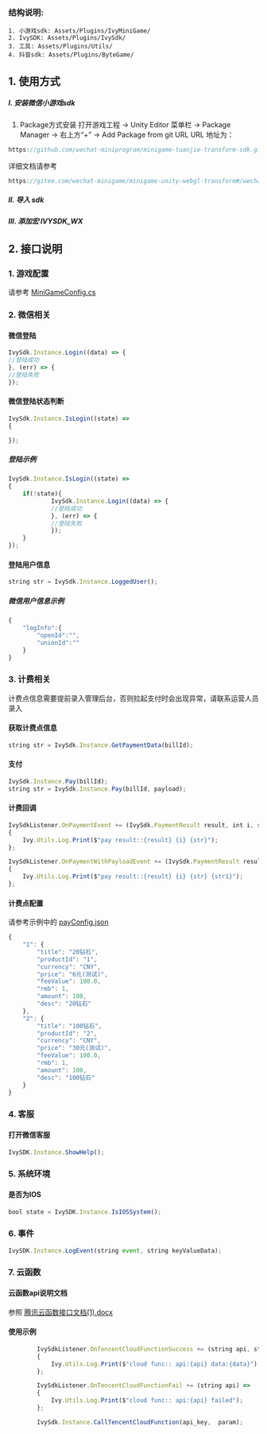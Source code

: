 ### 结构说明:
    1. 小游戏sdk: Assets/Plugins/IvyMiniGame/  
    2. IvySDK: Assets/Plugins/IvySdk/
    3. 工具: Assets/Plugins/Utils/
    4. 抖音sdk: Assets/Plugins/ByteGame/
    
## 1. 使用方式
##### I. 安装微信小游戏sdk
1. Package方式安装
打开游戏工程 -> Unity Editor 菜单栏 -> Package Manager -> 右上方“+” -> Add Package from git URL
URL 地址为：
```javascript
https://github.com/wechat-miniprogram/minigame-tuanjie-transform-sdk.git
```
详细文档请参考
```javascript
https://gitee.com/wechat-minigame/minigame-unity-webgl-transform#/wechat-minigame/minigame-unity-webgl-transform/blob/main/Design/SDKInstaller.md
```
##### II. 导入 sdk
##### III.  添加宏 IVYSDK_WX
	
## 2. 接口说明

### 1. 游戏配置
请参考 [MiniGameConfig.cs](Docs/Assets/Plugins/IvyMiniGameAssets/config/MiniGameConfig.cs)


### 2. 微信相关
#### 微信登陆
```javascript
IvySdk.Instance.Login((data) => { 
//登陆成功
}, (err) => { 
//登陆失败
});
```
#### 微信登陆状态判断
```javascript
IvySdk.Instance.IsLogin((state) =>
{

});
```
##### 登陆示例
```javascript
IvySdk.Instance.IsLogin((state) =>
{
	if(!state){
			IvySdk.Instance.Login((data) => { 
			//登陆成功
			}, (err) => { 
			//登陆失败
			});
	}
});
```

#### 登陆用户信息
```javascript
string str = IvySdk.Instance.LoggedUser();
```
##### 微信用户信息示例
```javascript
{
	"logInfo":{
		"openId":"",
		"unionId":""
	}
}
```


### 3. 计费相关
计费点信息需要提前录入管理后台，否则拉起支付时会出现异常，请联系运营人员录入

#### 获取计费点信息
```javascript
string str = IvySdk.Instance.GetPaymentData(billId);
```
#### 支付
```javascript
IvySdk.Instance.Pay(billId);
string str = IvySdk.Instance.Pay(billId, payload);
```

#### 计费回调
```javascript
IvySdkListener.OnPaymentEvent += (IvySdk.PaymentResult result, int i, string str) =>
{
	Ivy.Utils.Log.Print($"pay result::{result} {i} {str}");
};

IvySdkListener.OnPaymentWithPayloadEvent += (IvySdk.PaymentResult result, int i, string str, string str1) =>
{
	Ivy.Utils.Log.Print($"pay result::{result} {i} {str} {str1}");
};
```


#### 计费点配置
请参考示例中的 [payConfig.json](Doc/Assets/Resources/payConfig.json)
```javascript
{
    "1": {
        "title": "20钻石",
        "productId": "1",
        "currency": "CNY",
        "price": "6元(测试)",
        "feeValue": 100.0,
        "rmb": 1,
        "amount": 100,
        "desc": "20钻石"
    },
    "2": {
        "title": "100钻石",
        "productId": "2",
        "currency": "CNY",
        "price": "30元(测试)",
        "feeValue": 100.0,
        "rmb": 1,
        "amount": 100,
        "desc": "100钻石"
    }
}
```

### 4. 客服
#### 打开微信客服
```javascript
IvySDK.Instance.ShowHelp();
```

### 5. 系统环境
#### 是否为IOS
```javascript
bool state = IvySDK.Instance.IsIOSSystem();
```

### 6. 事件
```javascript
IvySDK.Instance.LogEvent(string event, string keyValueData);
```


### 7. 云函数
#### 云函数api说明文档
参照 [腾讯云函数接口文档(1).docx](docs/腾讯云函数接口文档(1).docx)

#### 使用示例
```javascript
        IvySdkListener.OnTencentCloudFunctionSuccess += (string api, string data) =>
        {
            Ivy.Utils.Log.Print($"cloud func:: api:{api} data:{data}");
        };

        IvySdkListener.OnTencentCloudFunctionFail += (string api) =>
        {
            Ivy.Utils.Log.Print($"cloud func:: api:{api} failed");
        };

 		IvySdk.Instance.CallTencentCloudFunction(api_key,  param);
```
